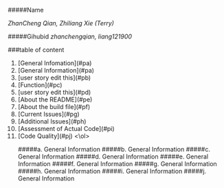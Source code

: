 #####Name 

_ZhanCheng Qian, Zhiliang Xie (Terry)_

  
#####Gihubid
_zhanchengqian, liang121900_

###table of content
<ol>
<li>[General Infomation](#pa)
<li>[General Information](#pa)
<li>[user story edit this](#pb)
<li>[Function](#pc)
<li>[user story edit this](#pd)
<li>[About the README](#pe)
<li>[About the build file](#pf)
<li>[Current Issues](#pg)
<li>[Additional Issues](#ph)
<li>[Assessment of Actual Code](#pi)
<li>[Code Quality](#pj)
<\ol>





#####a. General Information <a id ="pa"></a>
#####b. General Information <a id ="pb"></a>
#####c. General Information <a id ="pc"></a>
#####d. General Information <a id ="pd"></a>
#####e. General Information <a id ="pe"></a>
#####f. General Information <a id ="pf"></a>
#####g. General Information <a id ="pg"></a>
#####h. General Information <a id ="ph"></a>
#####i. General Information <a id ="pi"></a>
#####j. General Information <a id ="pj"></a>


      
	   
